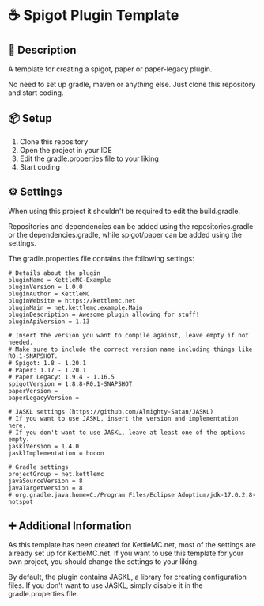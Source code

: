 # ☕ Spigot Plugin Template

## 📝 Description
A template for creating a spigot, paper or paper-legacy plugin.

No need to set up gradle, maven or anything else. Just clone this repository and start coding.

## 📦 Setup
1. Clone this repository
2. Open the project in your IDE
3. Edit the gradle.properties file to your liking
4. Start coding

## ⚙ Settings
When using this project it shouldn't be required to edit the build.gradle.

Repositories and dependencies can be added using the repositories.gradle or the dependencies.gradle, while spigot/paper can be added using the settings.

The gradle.properties file contains the following settings:
```properties
# Details about the plugin
pluginName = KettleMC-Example
pluginVersion = 1.0.0
pluginAuthor = KettleMC
pluginWebsite = https://kettlemc.net
pluginMain = net.kettlemc.example.Main
pluginDescription = Awesome plugin allowing for stuff!
pluginApiVersion = 1.13

# Insert the version you want to compile against, leave empty if not needed.
# Make sure to include the correct version name including things like RO.1-SNAPSHOT.
# Spigot: 1.8 - 1.20.1
# Paper: 1.17 - 1.20.1
# Paper Legacy: 1.9.4 - 1.16.5
spigotVersion = 1.8.8-R0.1-SNAPSHOT
paperVersion =
paperLegacyVersion =

# JASKL settings (https://github.com/Almighty-Satan/JASKL)
# If you want to use JASKL, insert the version and implementation here.
# If you don't want to use JASKL, leave at least one of the options empty.
jasklVersion = 1.4.0
jasklImplementation = hocon

# Gradle settings
projectGroup = net.kettlemc
javaSourceVersion = 8
javaTargetVersion = 8
# org.gradle.java.home=C:/Program Files/Eclipse Adoptium/jdk-17.0.2.8-hotspot
```

## ➕ Additional Information
As this template has been created for KettleMC.net, most of the settings are already set up for KettleMC.net. If you want to use this template for your own project, you should change the settings to your liking.

By default, the plugin contains JASKL, a library for creating configuration files. If you don't want to use JASKL, simply disable it in the gradle.properties file.
